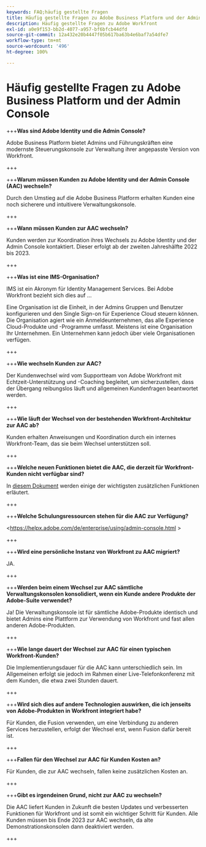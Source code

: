 ```yaml
---
keywords: FAQ;häufig gestellte Fragen
title: Häufig gestellte Fragen zu Adobe Business Platform und der Admin Console
description: Häufig gestellte Fragen zu Adobe Workfront
exl-id: a0e9f153-bb2d-4077-a957-bf6bfcb44dfd
source-git-commit: 12a432e20b4447f05b617ba63b4e6baf7a54dfe7
workflow-type: tm+mt
source-wordcount: '496'
ht-degree: 100%

---
```


# Häufig gestellte Fragen zu Adobe Business Platform und der Admin Console

+++**Was sind Adobe Identity und die Admin Console?**

Adobe Business Platform bietet Admins und Führungskräften eine modernste Steuerungskonsole zur Verwaltung ihrer angepasste Version von Workfront.

+++

+++**Warum müssen Kunden zu Adobe Identity und der Admin Console (AAC) wechseln?**

Durch den Umstieg auf die Adobe Business Platform erhalten Kunden eine noch sicherere und intuitivere Verwaltungskonsole.

+++

+++**Wann müssen Kunden zur AAC wechseln?**

Kunden werden zur Koordination ihres Wechsels zu Adobe Identity und der Admin Console kontaktiert. Dieser erfolgt ab der zweiten Jahreshälfte 2022 bis 2023.

+++

+++**Was ist eine IMS-Organisation?**

IMS ist ein Akronym für Identity Management Services. Bei Adobe Workfront bezieht sich dies auf ...

Eine Organisation ist die Einheit, in der Admins Gruppen und Benutzer konfigurieren und den Single Sign-on für Experience Cloud steuern können. Die Organisation agiert wie ein Anmeldeunternehmen, das alle Experience Cloud-Produkte und -Programme umfasst. Meistens ist eine Organisation Ihr Unternehmen. Ein Unternehmen kann jedoch über viele Organisationen verfügen.

+++

+++**Wie wechseln Kunden zur AAC?**

Der Kundenwechsel wird vom Supportteam von Adobe Workfront mit Echtzeit-Unterstützung und -Coaching begleitet, um sicherzustellen, dass der Übergang reibungslos läuft und allgemeinen Kundenfragen beantwortet werden.

+++

+++**Wie läuft der Wechsel von der bestehenden Workfront-Architektur zur AAC ab?**

Kunden erhalten Anweisungen und Koordination durch ein internes Workfront-Team, das sie beim Wechsel unterstützen soll.

+++

+++**Welche neuen Funktionen bietet die AAC, die derzeit für Workfront-Kunden nicht verfügbar sind?**

In [diesem Dokument](overview.md) werden einige der wichtigsten zusätzlichen Funktionen erläutert.

+++

+++**Welche Schulungsressourcen stehen für die AAC zur Verfügung?**

&lt;https://helpx.adobe.com/de/enterprise/using/admin-console.html >

+++

+++**Wird eine persönliche Instanz von Workfront zu AAC migriert?**

JA.

+++

+++**Werden beim einem Wechsel zur AAC sämtliche Verwaltungskonsolen konsolidiert, wenn ein Kunde andere Produkte der Adobe-Suite verwendet?**

Ja! Die Verwaltungskonsole ist für sämtliche Adobe-Produkte identisch und bietet Admins eine Plattform zur Verwendung von Workfront und fast allen anderen Adobe-Produkten.

+++

+++**Wie lange dauert der Wechsel zur AAC für einen typischen Workfront-Kunden?**

Die Implementierungsdauer für die AAC kann unterschiedlich sein. Im Allgemeinen erfolgt sie jedoch im Rahmen einer Live-Telefonkonferenz mit dem Kunden, die etwa zwei Stunden dauert.

+++

+++**Wird sich dies auf andere Technologien auswirken, die ich jenseits von Adobe-Produkten in Workfront integriert habe?**

Für Kunden, die Fusion verwenden, um eine Verbindung zu anderen Services herzustellen, erfolgt der Wechsel erst, wenn Fusion dafür bereit ist.

+++

+++**Fallen für den Wechsel zur AAC für Kunden Kosten an?**

Für Kunden, die zur AAC wechseln, fallen keine zusätzlichen Kosten an.

+++

+++**Gibt es irgendeinen Grund, nicht zur AAC zu wechseln?**

Die AAC liefert Kunden in Zukunft die besten Updates und verbesserten Funktionen für Workfront und ist somit ein wichtiger Schritt für Kunden. Alle Kunden müssen bis Ende 2023 zur AAC wechseln, da alte Demonstrationskonsolen dann deaktiviert werden.

+++